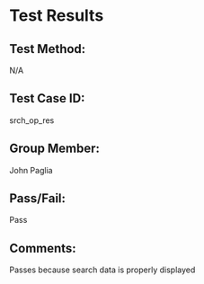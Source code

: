 # Test Results

## Test Method:
N/A

## Test Case ID:
srch_op_res

## Group Member:
John Paglia

## Pass/Fail:
Pass

## Comments:
Passes because search data is properly displayed